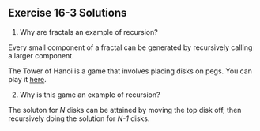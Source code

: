 ## Exercise 16-3 Solutions

1. Why are fractals an example of recursion?

Every small component of a fractal can be generated by recursively calling a larger component.

    
The Tower of Hanoi is a game that involves placing disks on pegs. You can play it [here](http://www.dynamicdrive.com/dynamicindex12/towerhanoi.htm).

2. Why is this game an example of recursion?

The soluton for *N* disks can be attained by moving the top disk off, then recursively doing the solution for *N-1* disks.
